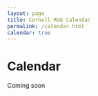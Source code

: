 ```yaml
---
layout: page
title: Cornell RUG Calendar
permalink: /calendar.html
calendar: true
---
```


# Calendar
  
Coming soon

